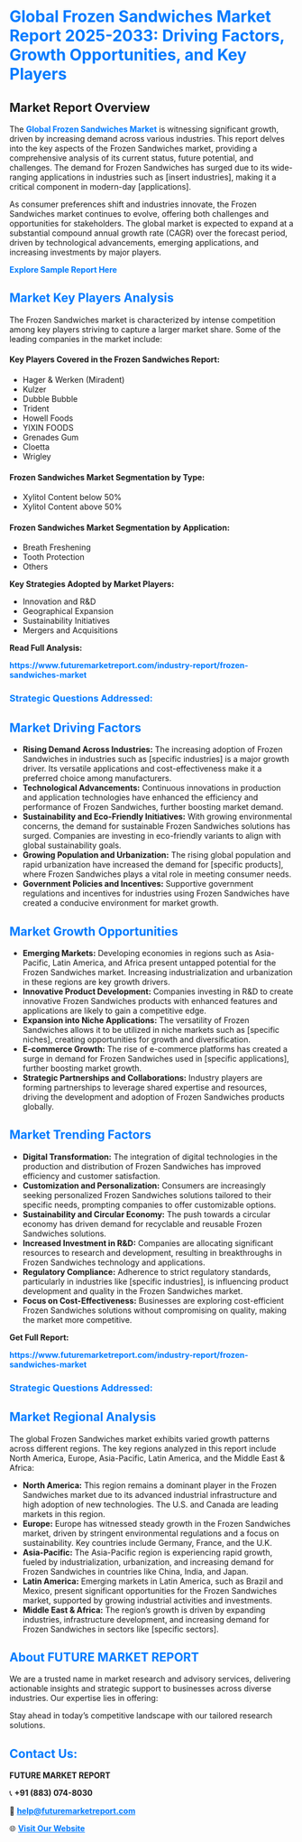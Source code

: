 <h1 style="color: #007BFF;">Global Frozen Sandwiches Market Report 2025-2033: Driving Factors, Growth Opportunities, and Key Players</h1>

<section id="overview">
<h2>Market Report Overview</h2>
<p>The <a href="https://www.futuremarketreport.com/industry-report/frozen-sandwiches-market" style="color: #007BFF; text-decoration: none;"><strong>Global Frozen Sandwiches Market</strong></a> is witnessing significant growth, driven by increasing demand across various industries. This report delves into the key aspects of the Frozen Sandwiches market, providing a comprehensive analysis of its current status, future potential, and challenges. The demand for Frozen Sandwiches has surged due to its wide-ranging applications in industries such as [insert industries], making it a critical component in modern-day [applications].</p>
<p>As consumer preferences shift and industries innovate, the Frozen Sandwiches market continues to evolve, offering both challenges and opportunities for stakeholders. The global market is expected to expand at a substantial compound annual growth rate (CAGR) over the forecast period, driven by technological advancements, emerging applications, and increasing investments by major players.</p>
</section>

<section id="overview">
<p><a href="https://www.futuremarketreport.com/request-sample/reportId=32340" style="color: #007BFF; text-decoration: none;"><strong>Explore Sample Report Here</strong></a></p>
</section>

<section id="key-players">
<h2 style="color: #007BFF;">Market Key Players Analysis</h2>
<p>The Frozen Sandwiches market is characterized by intense competition among key players striving to capture a larger market share. Some of the leading companies in the market include:</p>
<h4>Key Players Covered in the Frozen Sandwiches Report:</h4>
<ul><li>Hager &amp; Werken (Miradent)</li><li>Kulzer</li><li>Dubble Bubble</li><li>Trident</li><li>Howell Foods</li><li>YIXIN FOODS</li><li>Grenades Gum</li><li>Cloetta</li><li>Wrigley</li></ul>
<h4>Frozen Sandwiches Market Segmentation by Type:</h4>
<ul><li>Xylitol Content below 50%</li><li>Xylitol Content above 50%</li></ul>

<h4>Frozen Sandwiches Market Segmentation by Application:</h4>
<ul><li>Breath Freshening</li><li>Tooth Protection</li><li>Others</li></ul>
<p><strong>Key Strategies Adopted by Market Players:</strong></p>
<ul>
<li>Innovation and R&D</li>
<li>Geographical Expansion</li>
<li>Sustainability Initiatives</li>
<li>Mergers and Acquisitions</li>
</ul>
</section>

<section>
<p><strong>Read Full Analysis: </strong></p><a href="https://www.futuremarketreport.com/industry-report/frozen-sandwiches-market" style="color: #007BFF; text-decoration: none;"><strong>https://www.futuremarketreport.com/industry-report/frozen-sandwiches-market</strong></a>
<h3 style="color: #007BFF;">Strategic Questions Addressed:</h3>
</section>

<section id="driving-factors">
<h2 style="color: #007BFF;">Market Driving Factors</h2>
<ul>
<li><strong>Rising Demand Across Industries:</strong> The increasing adoption of Frozen Sandwiches in industries such as [specific industries] is a major growth driver. Its versatile applications and cost-effectiveness make it a preferred choice among manufacturers.</li>
<li><strong>Technological Advancements:</strong> Continuous innovations in production and application technologies have enhanced the efficiency and performance of Frozen Sandwiches, further boosting market demand.</li>
<li><strong>Sustainability and Eco-Friendly Initiatives:</strong> With growing environmental concerns, the demand for sustainable Frozen Sandwiches solutions has surged. Companies are investing in eco-friendly variants to align with global sustainability goals.</li>
<li><strong>Growing Population and Urbanization:</strong> The rising global population and rapid urbanization have increased the demand for [specific products], where Frozen Sandwiches plays a vital role in meeting consumer needs.</li>
<li><strong>Government Policies and Incentives:</strong> Supportive government regulations and incentives for industries using Frozen Sandwiches have created a conducive environment for market growth.</li>
</ul>
</section>

<section id="growth-opportunities">
<h2 style="color: #007BFF;">Market Growth Opportunities</h2>
<ul>
<li><strong>Emerging Markets:</strong> Developing economies in regions such as Asia-Pacific, Latin America, and Africa present untapped potential for the Frozen Sandwiches market. Increasing industrialization and urbanization in these regions are key growth drivers.</li>
<li><strong>Innovative Product Development:</strong> Companies investing in R&D to create innovative Frozen Sandwiches products with enhanced features and applications are likely to gain a competitive edge.</li>
<li><strong>Expansion into Niche Applications:</strong> The versatility of Frozen Sandwiches allows it to be utilized in niche markets such as [specific niches], creating opportunities for growth and diversification.</li>
<li><strong>E-commerce Growth:</strong> The rise of e-commerce platforms has created a surge in demand for Frozen Sandwiches used in [specific applications], further boosting market growth.</li>
<li><strong>Strategic Partnerships and Collaborations:</strong> Industry players are forming partnerships to leverage shared expertise and resources, driving the development and adoption of Frozen Sandwiches products globally.</li>
</ul>
</section>

<section id="trending-factors">
<h2 style="color: #007BFF;">Market Trending Factors</h2>
<ul>
<li><strong>Digital Transformation:</strong> The integration of digital technologies in the production and distribution of Frozen Sandwiches has improved efficiency and customer satisfaction.</li>
<li><strong>Customization and Personalization:</strong> Consumers are increasingly seeking personalized Frozen Sandwiches solutions tailored to their specific needs, prompting companies to offer customizable options.</li>
<li><strong>Sustainability and Circular Economy:</strong> The push towards a circular economy has driven demand for recyclable and reusable Frozen Sandwiches solutions.</li>
<li><strong>Increased Investment in R&D:</strong> Companies are allocating significant resources to research and development, resulting in breakthroughs in Frozen Sandwiches technology and applications.</li>
<li><strong>Regulatory Compliance:</strong> Adherence to strict regulatory standards, particularly in industries like [specific industries], is influencing product development and quality in the Frozen Sandwiches market.</li>
<li><strong>Focus on Cost-Effectiveness:</strong> Businesses are exploring cost-efficient Frozen Sandwiches solutions without compromising on quality, making the market more competitive.</li>
</ul>
</section>

<section>
<p><strong>Get Full Report: </strong></p><a href="https://www.futuremarketreport.com/industry-report/frozen-sandwiches-market" style="color: #007BFF; text-decoration: none;"><strong>https://www.futuremarketreport.com/industry-report/frozen-sandwiches-market</strong></a>
<h3 style="color: #007BFF;">Strategic Questions Addressed:</h3>
</section>


<section id="regional-analysis">
<h2 style="color: #007BFF;">Market Regional Analysis</h2>
<p>The global Frozen Sandwiches market exhibits varied growth patterns across different regions. The key regions analyzed in this report include North America, Europe, Asia-Pacific, Latin America, and the Middle East & Africa:</p>
<ul>
<li><strong>North America:</strong> This region remains a dominant player in the Frozen Sandwiches market due to its advanced industrial infrastructure and high adoption of new technologies. The U.S. and Canada are leading markets in this region.</li>
<li><strong>Europe:</strong> Europe has witnessed steady growth in the Frozen Sandwiches market, driven by stringent environmental regulations and a focus on sustainability. Key countries include Germany, France, and the U.K.</li>
<li><strong>Asia-Pacific:</strong> The Asia-Pacific region is experiencing rapid growth, fueled by industrialization, urbanization, and increasing demand for Frozen Sandwiches in countries like China, India, and Japan.</li>
<li><strong>Latin America:</strong> Emerging markets in Latin America, such as Brazil and Mexico, present significant opportunities for the Frozen Sandwiches market, supported by growing industrial activities and investments.</li>
<li><strong>Middle East & Africa:</strong> The region’s growth is driven by expanding industries, infrastructure development, and increasing demand for Frozen Sandwiches in sectors like [specific sectors].</li>
</ul>
</section>

<footer>
<h2 style="color: #007BFF;">About FUTURE MARKET REPORT</h2>
<p>We are a trusted name in market research and advisory services, delivering actionable insights and strategic support to businesses across diverse industries. Our expertise lies in offering:</p>

<p>Stay ahead in today’s competitive landscape with our tailored research solutions.</p>

<h2 style="color: #007BFF;">Contact Us:</h2>
<p><strong>FUTURE MARKET REPORT</strong></p>
<p>📞 <strong>+91 (883) 074-8030</strong></p>
<p>📧 <strong><a href="mailto:help@futuremarketreport.com" style="color: #007BFF;">help@futuremarketreport.com</a></strong></p>
<p>🌐 <strong><a href="https://www.futuremarketreport.com/" style="color: #007BFF;">Visit Our Website</a></strong></p>
</footer>